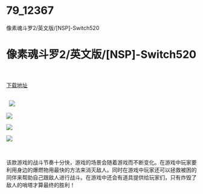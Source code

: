 # 79_12367
像素魂斗罗2/英文版/[NSP]-Switch520
# 像素魂斗罗2/英文版/[NSP]-Switch520
 <br/></br>
[下载地址](https://www.switch520.cc/article/12367 "下载地址")
<br/></br>

<p><strong>&nbsp; <img src="https://www.switch520.cc/muke_img/upload_art_editor_20210406-1_f13fe8abef8e018587c2e1433def982b.jpg"> </strong></p>
<p><img src="https://www.switch520.cc/muke_img/upload_art_editor_20210406-1_1b02664ab3067c6d99b89e2a530fa030.jpg"></p>
<p><img src="https://www.switch520.cc/muke_img/upload_art_editor_20210406-1_7f58666225294e167012f239a4563101.jpg"></p>
<p><img src="https://www.switch520.cc/muke_img/upload_art_editor_20210406-1_a49e1ab12c37947fe2fc57598e1e73e9.jpg"></p>
<p><strong>&nbsp;</strong></p>
<p>该款游戏的战斗节奏十分快，游戏的场景会随着游戏而不断变化。在游戏中玩家要利用身边的爆燃物用最快的方法来消灭敌人。同时在游戏中玩家还可以拯救被困的同伴来帮助自己跟敌人进行战斗。在游戏中还会有道具提供给玩家们，只有炸毁了敌人的哨塔才算最终的胜利！</p>
